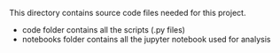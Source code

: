 This directory contains source code files needed for this project.

- code folder contains all the scripts (.py files)
-  notebooks folder contains all the jupyter notebook used for analysis